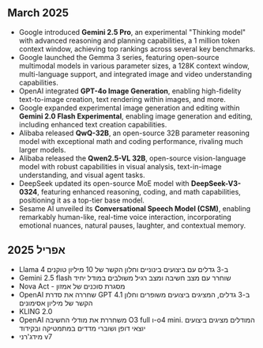 ## March 2025

- Google introduced **Gemini 2.5 Pro**, an experimental "Thinking model" with advanced reasoning and planning capabilities, a 1 million token context window, achieving top rankings across several key benchmarks.
- Google launched the Gemma 3 series, featuring open-source multimodal models in various parameter sizes, a 128K context window, multi-language support, and integrated image and video understanding capabilities.
- OpenAI integrated **GPT-4o Image Generation**, enabling high-fidelity text-to-image creation, text rendering within images, and more.
- Google expanded experimental image generation and editing within **Gemini 2.0 Flash Experimental**, enabling image generation and editing, including enhanced text creation capabilities.
- Alibaba released **QwQ-32B**, an open-source 32B parameter reasoning model with exceptional math and coding performance, rivaling much larger models.
- Alibaba released the **Qwen2.5-VL 32B**, open-source vision-language model with robust capabilities in visual analysis, text-in-image understanding, and visual agent tasks.
- DeepSeek updated its open-source MoE model with **DeepSeek-V3-0324**, featuring enhanced reasoning, coding, and math capabilities, positioning it as a top-tier base model.
- Sesame AI unveiled its **Conversational Speech Model (CSM)**, enabling remarkably human-like, real-time voice interaction, incorporating emotional nuances, natural pauses, laughter, and contextual memory.

## אפריל 2025

- Llama 4 ב-3 גדלים עם ביצועים בינוניים וחלון הקשר של 10 מיליון טוקנים
- Gemini 2.5 flash שוחרר עם מצב חשיבה ומצב רגיל משולבים במודל יחיד
- Nova Act - מסגרת סוכנים של אמזון
- OpenAI שחררה את סדרת GPT 4.1 ב-3 גדלים, המציגים ביצועים משופרים וחלון הקשר של מיליון אסימונים
- KLING 2.0
- OpenAI משחררת את מודלי החשיבה O3 full ו-o4 mini. המודלים מציגים ביצועים יוצאי דופן ושוברי מדדים במתמטיקה ובקידוד
- מידג'רני v7